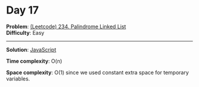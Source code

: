 # Day 17

**Problem**: [(Leetcode) 234. Palindrome Linked List](https://leetcode.com/problems/palindrome-linked-list/)  
**Difficulty**: Easy

---

**Solution**: [JavaScript](../solutions/palindrome-linked-list.js)

**Time complexity**: O(n)

**Space complexity**: O(1) since we used constant extra space for temporary variables.